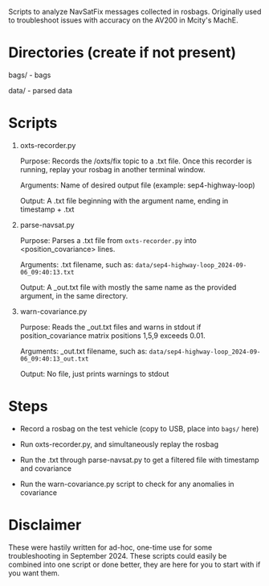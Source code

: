 Scripts to analyze NavSatFix messages collected in rosbags. Originally used to troubleshoot issues with accuracy on the AV200 in Mcity's MachE.


# Directories (create if not present)

bags/ - bags

data/ - parsed data


# Scripts

1. oxts-recorder.py

	Purpose: Records the /oxts/fix topic to a .txt file. Once this recorder is running, replay your rosbag in another terminal window.

	Arguments: Name of desired output file (example: sep4-highway-loop)

	Output: A .txt file beginning with the argument name, ending in timestamp + .txt


2. parse-navsat.py

	Purpose: Parses a .txt file from `oxts-recorder.py` into <timestamp> <position_covariance> lines.

	Arguments: .txt filename, such as: `data/sep4-highway-loop_2024-09-06_09:40:13.txt`

	Output: A _out.txt file with mostly the same name as the provided argument, in the same directory.


2. warn-covariance.py

	Purpose: Reads the _out.txt files and warns in stdout if position_covariance matrix positions 1,5,9 exceeds 0.01.

	Arguments: _out.txt filename, such as: `data/sep4-highway-loop_2024-09-06_09:40:13_out.txt`

	Output: No file, just prints warnings to stdout


# Steps 

- Record a rosbag on the test vehicle (copy to USB, place into `bags/` here)

- Run oxts-recorder.py, and simultaneously replay the rosbag

- Run the .txt through parse-navsat.py to get a filtered file with timestamp and covariance

- Run the warn-covariance.py script to check for any anomalies in covariance


# Disclaimer

These were hastily written for ad-hoc, one-time use for some troubleshooting in September 2024. These scripts could easily be combined into one script or done better, they are here for you to start with if you want them.
